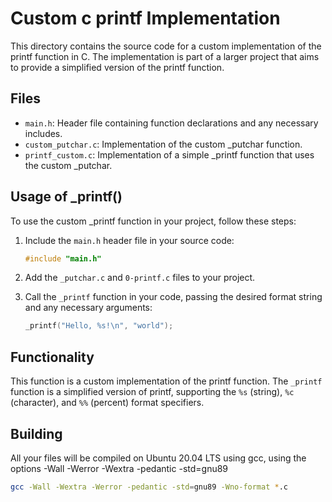# Custom c printf Implementation

This directory contains the source code for a custom implementation of the printf function in C. The implementation is part of a larger project that aims to provide a simplified version of the printf function.

## Files

- `main.h`: Header file containing function declarations and any necessary includes.
- `custom_putchar.c`: Implementation of the custom _putchar function.
- `printf_custom.c`: Implementation of a simple _printf function that uses the custom _putchar.

## Usage of _printf()
To use the custom _printf function in your project, follow these steps:

1. Include the `main.h` header file in your source code:

    ```c
    #include "main.h"
    ```

2. Add the `_putchar.c` and `0-printf.c` files to your project.

3. Call the `_printf` function in your code, passing the desired format string and any necessary arguments:

    ```c
    _printf("Hello, %s!\n", "world");
    ```

## Functionality

This function is a custom implementation of the printf function. The `_printf` function is a simplified version of printf, supporting the `%s` (string), `%c` (character), and `%%` (percent) format specifiers.

## Building

All your files will be compiled on Ubuntu 20.04 LTS using gcc, using the options -Wall -Werror -Wextra -pedantic -std=gnu89

```bash
gcc -Wall -Wextra -Werror -pedantic -std=gnu89 -Wno-format *.c
